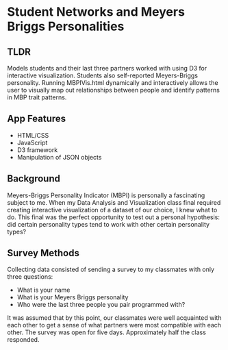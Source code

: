 # Student Networks and Meyers Briggs Personalities
## TLDR
Models students and their last three partners worked with using D3 for interactive visualization. Students also self-reported Meyers-Briggs personality. Running MBPIVis.html dynamically and interactively allows the user to visually map out relationships between people and identify patterns in MBP trait patterns.

## App Features
- HTML/CSS
- JavaScript
- D3 framework
- Manipulation of JSON objects

## Background
Meyers-Briggs Personality Indicator (MBPI) is personally a fascinating subject to me. When my Data Analysis and Visualization class final required creating interactive visualization of a dataset of our choice, I knew what to do. This final was the perfect opportunity to test out a personal hypothesis: did certain personality types tend to work with other certain personality types?

## Survey Methods
Collecting data consisted of sending a survey to my classmates with only three questions:
- What is your name
- What is your Meyers Briggs personality
- Who were the last three people you pair programmed with?

It was assumed that by this point, our classmates were well acquainted with each other to get a sense of what partners were most compatible with each other. The survey was open for five days. Approximately half the class responded.
